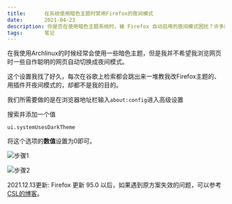 ```yaml
---
title:      在系统使用暗色主题时禁用Firefox的夜间模式
date:       2021-04-23
description: 你是否在使用暗色主题系统时，被 Firefox 自动启用的夜间模式困扰？许多网页会因此强制切换为深色样式，影响阅读体验。这篇文章将教你如何通过 Firefox 的高级设置，彻底禁用这一行为，而无需安装额外插件或更换浏览器主题。只需在 about:config 中调整一个关键数值，就能让 Firefox 在暗色系统主题下依然保持正常显示模式。操作简单，效果立竿见影，适合所有希望自主控制界面风格的 Firefox 用户。文内还附有 2021 年 12 月针对 Firefox 95.0 以上版本的更新解决方案，确保方法长期有效。
tags:       笔记
---
```


在我使用Archlinux的时候经常会使用一些暗色主题，但是我并不希望我浏览网页时一些自作聪明的网页自动切换成夜间模式。

这个设置我找了好久，每次在谷歌上检索都会跳出来一堆教我改Firefox主题的、用插件开夜间模式的，却都不是我的目的。

我们所需要做的是在浏览器地址栏输入`about:config`进入高级设置

搜索并添加一个值

```
ui.systemUsesDarkTheme
```

将这个选项的**数值**设置为0即可。

![步骤1](https://static.031130.xyz/uploads/2024/08/12/62f36c8f05efd.webp)

![步骤2](https://static.031130.xyz/uploads/2024/08/12/62f36cce30773.webp)



2021.12.13更新: Firefox 更新 95.0 以后，如果遇到原方案失效的问题，可以参考 [CSL的博客](https://blog.cubercsl.site/post/%E5%9C%A8%E7%B3%BB%E7%BB%9F%E4%BD%BF%E7%94%A8%E6%9A%97%E8%89%B2%E4%B8%BB%E9%A2%98%E6%97%B6%E7%A6%81%E6%AD%A2%E7%94%A8-firefox-%E7%9A%84%E5%A4%9C%E9%97%B4%E6%A8%A1%E5%BC%8F/)。